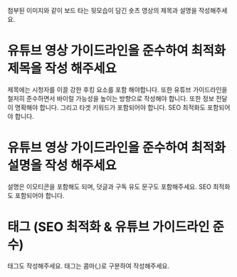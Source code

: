 첨부된 이미지와 같이 보드 타는 뒷모습이 담긴 숏츠 영상의 제목과 설명을 작성해주세요.

# 유튜브 영상 가이드라인을 준수하여 최적화 제목을 작성 해주세요

제목에는 시청자를 이끌 강한 후킹 요소를 포함 해야합니다. 또한 유튜브 가이드라인을 철저히 준수하면서 바이럴 가능성을 높이는 방향으로 작성해야 합니다. 또한 정보 전달이 명확해야 합니다. 그리고 타겟 키워드가 포함되어야 합니다. SEO 최적화도 포함되어야 합니다.

# 유튜브 영상 가이드라인을 준수하여 최적화 설명을 작성 해주세요

설명은 이모티콘을 포함해도 되며, 덧글과 구독 유도 문구도 포함해주세요. SEO 최적화도 포함되어야 합니다.

# 태그 (SEO 최적화 & 유튜브 가이드라인 준수)

태그도 작성해주세요. 태그는 콤마(,)로 구분하여 작성해주세요.
